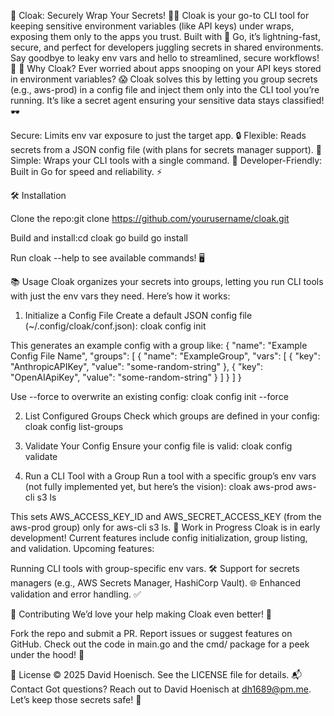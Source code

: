 🚨 Cloak: Securely Wrap Your Secrets! 🕵️‍♂️
Cloak is your go-to CLI tool for keeping sensitive environment variables (like API keys) under wraps, exposing them only to the apps you trust. Built with 💪 Go, it’s lightning-fast, secure, and perfect for developers juggling secrets in shared environments. Say goodbye to leaky env vars and hello to streamlined, secure workflows! 🎉
🌟 Why Cloak?
Ever worried about apps snooping on your API keys stored in environment variables? 😱 Cloak solves this by letting you group secrets (e.g., aws-prod) in a config file and inject them only into the CLI tool you’re running. It’s like a secret agent ensuring your sensitive data stays classified! 🕶️

Secure: Limits env var exposure to just the target app. 🔒
Flexible: Reads secrets from a JSON config file (with plans for secrets manager support). 📝
Simple: Wraps your CLI tools with a single command. 🚀
Developer-Friendly: Built in Go for speed and reliability. ⚡

🛠️ Installation

Clone the repo:git clone https://github.com/yourusername/cloak.git


Build and install:cd cloak
go build
go install


Run cloak --help to see available commands! 🖥️

📚 Usage
Cloak organizes your secrets into groups, letting you run CLI tools with just the env vars they need. Here’s how it works:
1. Initialize a Config File
Create a default JSON config file (~/.config/cloak/conf.json):
cloak config init

This generates an example config with a group like:
{
  "name": "Example Config File Name",
  "groups": [
    {
      "name": "ExampleGroup",
      "vars": [
        { "key": "AnthropicAPIKey", "value": "some-random-string" },
        { "key": "OpenAIApiKey", "value": "some-random-string" }
      ]
    }
  ]
}

Use --force to overwrite an existing config:
cloak config init --force

2. List Configured Groups
Check which groups are defined in your config:
cloak config list-groups

3. Validate Your Config
Ensure your config file is valid:
cloak config validate

4. Run a CLI Tool with a Group
Run a tool with a specific group’s env vars (not fully implemented yet, but here’s the vision):
cloak aws-prod aws-cli s3 ls

This sets AWS_ACCESS_KEY_ID and AWS_SECRET_ACCESS_KEY (from the aws-prod group) only for aws-cli s3 ls.
🚧 Work in Progress
Cloak is in early development! Current features include config initialization, group listing, and validation. Upcoming features:

Running CLI tools with group-specific env vars. 🛠️
Support for secrets managers (e.g., AWS Secrets Manager, HashiCorp Vault). 🌐
Enhanced validation and error handling. ✅

🤝 Contributing
We’d love your help making Cloak even better! 🙌

Fork the repo and submit a PR.
Report issues or suggest features on GitHub.
Check out the code in main.go and the cmd/ package for a peek under the hood! 👀

📜 License
© 2025 David Hoenisch. See the LICENSE file for details.
📬 Contact
Got questions? Reach out to David Hoenisch at dh1689@pm.me. Let’s keep those secrets safe! 🔐
